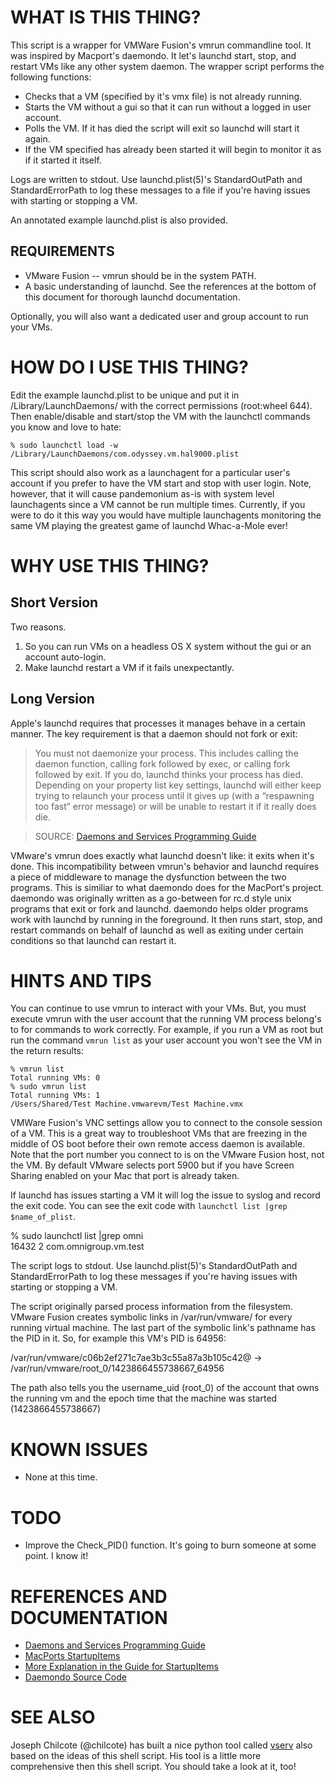 WHAT IS THIS THING?
===

This script is a wrapper for VMWare Fusion's vmrun commandline tool. It was inspired by Macport's daemondo. It let's launchd start, stop, and restart VMs like any other system daemon. The wrapper script performs the following functions:

* Checks that a VM (specified by it's vmx file) is not already running.
* Starts the VM without a gui so that it can run without a logged in user account.
* Polls the VM. If it has died the script will exit so launchd will start it again.
* If the VM specified has already been started it will begin to monitor it as if it started it itself. 

Logs are written to stdout. Use launchd.plist(5)'s StandardOutPath and StandardErrorPath to log these messages to a file if you're having issues with starting or stopping a VM.

An annotated example launchd.plist is also provided.


REQUIREMENTS
---

* VMware Fusion -- vmrun should be in the system PATH.
* A basic understanding of launchd. See the references at the bottom of this document for thorough launchd documentation.

Optionally, you will also want a dedicated user and group account to run your VMs.


HOW DO I USE THIS THING?
===

Edit the example launchd.plist to be unique and put it in /Library/LaunchDaemons/ with the correct permissions (root:wheel 644). Then enable/disable and start/stop the VM with the launchctl commands you know and love to hate:

	% sudo launchctl load -w /Library/LaunchDaemons/com.odyssey.vm.hal9000.plist

This script should also work as a launchagent for a particular user's account if you prefer to have the VM start and stop with user login. Note, however, that it will cause pandemonium as-is with system level launchagents since a VM cannot be run multiple times. Currently, if you were to do it this way you would have multiple launchagents monitoring the same VM playing the greatest game of launchd Whac-a-Mole ever!


WHY USE THIS THING?
===

Short Version
---

Two reasons.

1. So you can run VMs on a headless OS X system without the gui or an account auto-login.
2. Make launchd restart a VM if it fails unexpectantly.

Long Version
---

Apple's launchd requires that processes it manages behave in a certain manner. The key requirement is that a daemon should not fork or exit:

> You must not daemonize your process. This includes calling the daemon function, calling fork followed by exec, or calling fork followed by exit. If you do, launchd thinks your process has died. Depending on your property list key settings, launchd will either keep trying to relaunch your process until it gives up (with a “respawning too fast” error message) or will be unable to restart it if it really does die.

> SOURCE: [Daemons and Services Programming Guide](https://developer.apple.com/library/mac/documentation/MacOSX/Conceptual/BPSystemStartup/Chapters/CreatingLaunchdJobs.html)

VMware's vmrun does exactly what launchd doesn't like: it exits when it's done. This incompatibility between vmrun's behavior and launchd requires a piece of middleware to manage the dysfunction between the two programs. This is similiar to what daemondo does for the MacPort's project. daemondo was originally written as a go-between for rc.d style unix programs that exit or fork and launchd. daemondo helps older programs work with launchd by running in the foreground. It then runs start, stop, and restart commands on behalf of launchd as well as exiting under certain conditions so that launchd can restart it.


HINTS AND TIPS
===

You can continue to use vmrun to interact with your VMs. But, you must execute vmrun with the user account that the running VM process belong's to for commands to work correctly. For example, if you run a VM as root but run the command `vmrun list` as your user account you won't see the VM in the return results:

	% vmrun list
	Total running VMs: 0
	% sudo vmrun list
	Total running VMs: 1
	/Users/Shared/Test Machine.vmwarevm/Test Machine.vmx

VMWare Fusion's VNC settings allow you to connect to the console session of a VM. This is a great way to troubleshoot VMs that are freezing in the middle of OS boot before their own remote access daemon is available. Note that the port number you connect to is on the VMware Fusion host, not the VM. By default VMware selects port 5900 but if you have Screen Sharing enabled on your Mac that port is already taken.

If launchd has issues starting a VM it will log the issue to syslog and record the exit code. You can see the exit code with `launchctl list |grep $name_of_plist`. 

% sudo launchctl list |grep omni                                                                                                         
16432	2	com.omnigroup.vm.test

The script logs to stdout. Use launchd.plist(5)'s StandardOutPath and StandardErrorPath to log these messages if you're having issues with starting or stopping a VM.

The script originally parsed process information from the filesystem. VMware Fusion creates symbolic links in /var/run/vmware/ for every running virtual machine. The last part of the symbolic link's pathname has the PID in it. So, for example this VM's PID is 64956:

/var/run/vmware/c06b2ef271c7ae3b3c55a87a3b105c42@ -> /var/run/vmware/root_0/1423866455738667_64956

The path also tells you the username_uid (root_0) of the account that owns the running vm and the epoch time that the machine was started (1423866455738667)


KNOWN ISSUES
===

* None at this time.


TODO
===

* Improve the Check_PID() function. It's going to burn someone at some point. I know it!

REFERENCES AND DOCUMENTATION
===

* [Daemons and Services Programming Guide](https://developer.apple.com/library/mac/documentation/MacOSX/Conceptual/BPSystemStartup/Chapters/Introduction.html#//apple_ref/doc/uid/10000172i-SW1-SW1)
* [MacPorts StartupItems](https://guide.macports.org/chunked/reference.startupitems.html)
* [More Explanation in the Guide for StartupItems](https://trac.macports.org/ticket/16930)
* [Daemondo Source Code](https://trac.macports.org/browser/trunk/base/src/programs/daemondo/main.c)


SEE ALSO
===

Joseph Chilcote (@chilcote) has built a nice python tool called [vserv](https://github.com/chilcote/vserv) also based on the ideas of this shell script. His tool is a little more comprehensive then this shell script. You should take a look at it, too! 
